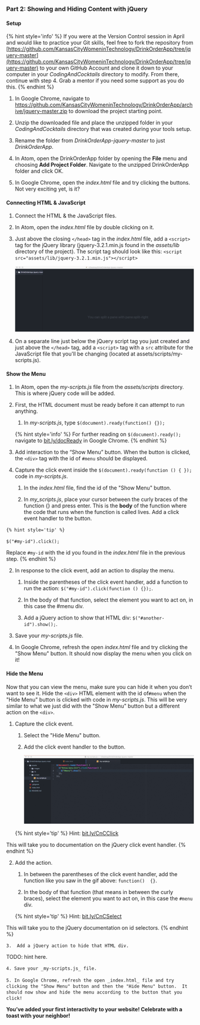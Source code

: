 ### Part 2: Showing and Hiding Content with jQuery

#### Setup

{% hint style='info' %}
If you were at the Version Control session in April and would like to practice your Git skills, feel free to fork the repository from [https://github.com/KansasCityWomeninTechnology/DrinkOrderApp/tree/jquery-master](https://github.com/KansasCityWomeninTechnology/DrinkOrderApp/tree/jquery-master) to your own GitHub Account and clone it down to your computer in your _CodingAndCocktails_ directory to modify.  From there, continue with step 4. Grab a mentor if you need some support as you do this.
{% endhint %}

1.  In Google Chrome, navigate to https://github.com/KansasCityWomeninTechnology/DrinkOrderApp/archive/jquery-master.zip to download the project starting point.

2. Unzip the downloaded file and place the unzipped folder in your _CodingAndCocktails_ directory that was created during your tools setup.

3. Rename the folder from _DrinkOrderApp-jquery-master_ to just _DrinkOrderApp_.

4. In Atom, open the DrinkOrderApp folder by opening the **File** menu and choosing **Add Project Folder**. Navigate to the unzipped DrinkOrderApp folder and click OK.

5.  In Google Chrome, open the _index.html_ file and try clicking the buttons.  Not very exciting yet, is it?

#### Connecting HTML & JavaScript

1. Connect the HTML & the JavaScript files.

  1.  In Atom, open the _index.html_ file by double clicking on it.  

  2. Just above the closing `</head>` tag in the _index.html_ file, add a `<script>` tag for the jQuery library (jquery-3.2.1.min.js found in the _assets/lib_ directory of the project). The script tag should look like this: `<script src="assets/lib/jquery-3.2.1.min.js"></script>`

      ![](/images/addScript.gif)

   3. On a separate line just below the jQuery script tag you just created and just above the `</head>` tag, add a `<script>` tag with a `src` attribute for the JavaScript file that you'll be changing (located at assets/scripts/my-scripts.js).

#### Show the Menu
1.  In Atom, open the _my-scripts.js_ file from the _assets/scripts_ directory. This is where jQuery code will be added.

2.  First, the HTML document must be ready before it can attempt to run anything.  

    1. In _my-scripts.js_, type `$(document).ready(function() {});`

    {% hint style='info' %}
For further reading on `$(document).ready();` navigate to [bit.ly/docReady](http://bit.ly/docReady) in Google Chrome.
    {% endhint %}

3. Add interaction to the “Show Menu” button.  When the button is clicked, the `<div>` tag with the id of `#menu` should be displayed.

  1.  Capture the click event inside the `$(document).ready(function () { });` code in _my-scripts.js_.

      1.  In the _index.html_ file, find the id of the "Show Menu" button.

      2.  In _my_scripts.js_, place your cursor between the curly braces of the function {} and press enter.  This is the **body** of the function where the code that runs when the function is called lives.  Add a click event handler to the button.

    {% hint style='tip' %}
`$("#my-id").click();`

Replace `#my-id` with the id you found in the _index.html_ file in the previous step.
    {% endhint %}

  2.  In response to the click event, add an action to display the menu.

      1.  Inside the parentheses of the click event handler, add a function to run the action: `$("#my-id").click(function () {});`.

      2.  In the body of that function, select the element you want to act on, in this case the #menu div.

      3.  Add a jQuery action to show that HTML div: `$("#another-id").show();`.

4. Save your _my-scripts.js_ file.

5. In Google Chrome, refresh the open _index.html_ file and try clicking the "Show Menu" button.  It should now display the menu when you click on it!

#### Hide the Menu
Now that you can view the menu, make sure you can hide it when you don’t want to see it. Hide the `<div>` HTML element with the id of`#menu` when the "Hide Menu" button is clicked with code in _my-scripts.js_.  This will be very similar to what we just did with the "Show Menu" button but a different action on the `<div>`.

1.  Capture the click event.

    1.  Select the "Hide Menu" button.

    2.  Add the click event handler to the button.

        ![](/images/selectHideMenu.gif)

    {% hint style='tip' %}
Hint: [bit.ly/CnCClick](http://bit.ly/CnCClick)

This will take you to documentation on the jQuery click event handler.
    {% endhint %}

2.  Add the action.

    1.  In between the parentheses of the click event handler, add the function like you saw in the gif above: `function()  {}`.

    2.  In the body of that function (that means in between the curly braces), select the element you want to act on, in this case the `#menu` div.

    {% hint style='tip' %}
Hint: [bit.ly/CnCSelect](http://bit.ly/CnCSelect)

This will take you to the jQuery documentation on id selectors.
    {% endhint %}

    3.  Add a jQuery action to hide that HTML div.

TODO: hint here.

    4. Save your _my-scripts.js_ file.

    5. In Google Chrome, refresh the open _index.html_ file and try clicking the "Show Menu" button and then the "Hide Menu" button.  It should now show and hide the menu according to the button that you click!

**You’ve added your first interactivity to your website! Celebrate with a toast with your neighbor!**
